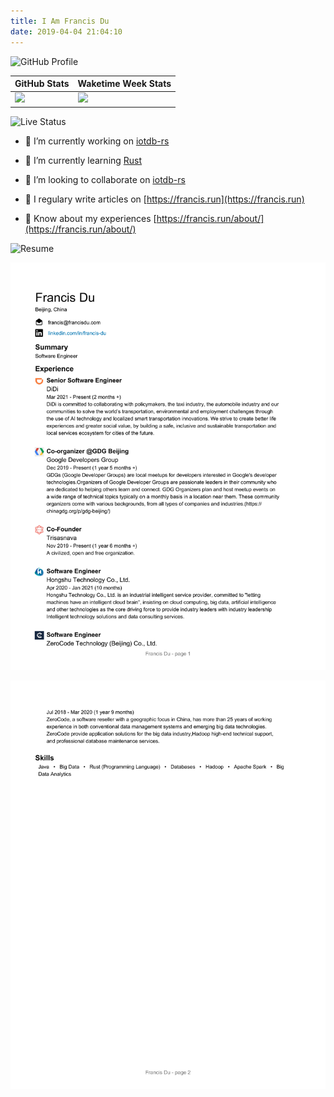```yaml
---
title: I Am Francis Du
date: 2019-04-04 21:04:10
---
```


![GitHub Profile](https://img.shields.io/badge/GitHub%20Profile-orange?style=for-the-badge)

|  GitHub Stats   | Waketime Week Stats  |
|  ----  | ----  |
| [![](https://github-readme-stats.vercel.app/api?username=francis-du&count_private=true&show_icons=true&bg_color=30,e96443,904e95&title_color=fff&text_color=fff)](https://github.com/francis-du/)  | [![](https://github-readme-stats-git.francisdu.vercel.app/api/wakatime?username=francis&hide=other,html,scss,css,yaml,xml,toml,markdown&bg_color=30,e96443,904e95&title_color=fff&text_color=fff)](https://wakatime.com/@francis) |

![Live Status](https://img.shields.io/badge/Live%20status-orange?style=for-the-badge)

- 🔭 I’m currently working on [iotdb-rs](https://github.com/francis-du/iotdb-rs)

- 🌱 I’m currently learning [Rust](https://www.rust-lang.org/learn)

- 👯 I’m looking to collaborate on [iotdb-rs](https://github.com/francis-du/iotdb-rs)

- 📝 I regulary write articles on [https://francis.run](https://francis.run)

- 📄 Know about my experiences [https://francis.run/about/](https://francis.run/about/)

![Resume](https://img.shields.io/badge/LinkedIn%20Profile-orange?style=for-the-badge)

[![Resume](../img/resume-1.png)](https://www.linkedin.com/in/francis-du/)

[![Resume](../img/resume-2.png)](https://www.linkedin.com/in/francis-du/)